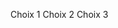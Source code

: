 <m-radio class="m-u--margin-right">Choix 1</m-radio>
<m-radio class="m-u--margin-right">Choix 2</m-radio>
<m-radio>Choix 3</m-radio>